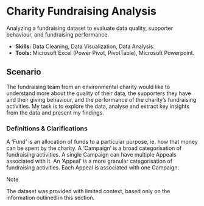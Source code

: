 # Charity Fundraising Analysis
Analyzing a fundraising dataset to evaluate data quality, supporter behaviour, and fundraising performance.

* **Skills:** Data Cleaning, Data Visualization, Data Analysis. <br>
* **Tools:** Microsoft Excel (Power Pivot, PivotTable), Microsoft Powerpoint.

## Scenario
The fundraising team from an environmental charity would like to understand more about the quality of their data, the supporters they have and their giving behaviour, and the performance of the charity’s fundraising activities. My task is to explore the data, analyse and extract key insights from the data and present my findings.

### Definitions & Clarifications
A ‘Fund’ is an allocation of funds to a particular purpose, ie. how that money can be spent by the charity.
A ‘Campaign’ is a broad categorisation of fundraising activities. A single Campaign can have multiple Appeals associated with it.
An ‘Appeal’ is a more granular categorisation of fundraising activities. Each Appeal is associated with one Campaign.

> [!NOTE]
> The dataset was provided with limited context, based only on the information outlined in this section.

